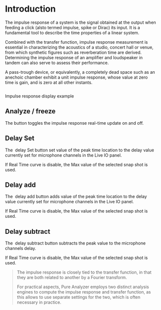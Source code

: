 # Introduction
The impulse response of a system is the signal obtained at the output when feeding a click (alsto
termed impulse, spike or Dirac) its input. It is a fundamental tool to describe the time properties of a
linear system.

Combined with the transfer function, impulse response measurement is essential in characterizing the
acoustics of a studio, concert hall or venue, from which synthetic figures such as reverberation time
are derived. Determining the impulse response of an amplifier and loudspeaker in tandem can also serve
to assess their performance.

A pass-trough device, or equivalently, a completely dead space such as an anechoic chamber exhibit a
unit impulse response, whose value at zero time is gain, and is zero at all other instants.

<image name="IR"
filename="C:\Sources\Flux\FluxtAnalyzer\Software\FluxTAnalyzer\Documents\graphics\Cropped\IR\IR.png"></image>

Impulse response display example

## Analyze / freeze
The <image name="Play" filename="C:\Sources\Flux\FluxtAnalyzer\Software\FluxTAnalyzer\RES\Play.png"></image>button
toggles the impulse response real-time update on and off.

## Delay Set
The <image name="Set2Delay" filename="C:\Sources\Flux\FluxtAnalyzer\Software\FluxTAnalyzer\RES\Set2Delay.png"></image> 
delay Set button set value of the peak time location to the delay value currently set for microphone channels
in the <link type="document" target="Live IO">Live IO</link> panel.

If Real <link type="document" target="Time">Time</link> curve is disable, the Max value of the selected
snap shot is used.

## Delay add
The <image name="Add2Delay"
filename="C:\Sources\Flux\FluxtAnalyzer\Software\FluxTAnalyzer\RES\Add2Delay.png"></image> delay
add button adds value of the peak time location to the delay value currently set for microphone channels
in the <link type="document" target="Live IO">Live IO</link> panel.

If Real <link type="document" target="Time">Time</link> curve is disable, the Max value of the selected
snap shot is used.

## Delay subtract
The <image name="Subtract2Delay"
filename="C:\Sources\Flux\FluxtAnalyzer\Software\FluxTAnalyzer\RES\Subtract2Delay.png"></image> delay
subtract button subtracts the peak value to the microphone channels delay.

If Real <link type="document" target="Time">Time</link> curve is disable, the Max value of the selected
snap shot is used.

> The impulse response is closely tied to the transfer function, in that they are both
> related to another by a Fourier transform.
>
> For practical aspects, Pure Analyzer employs two distinct analysis engines to compute the impulse
> response and transfer function, as this allows to use separate settings for the two, which is often
> necessary in practice.


